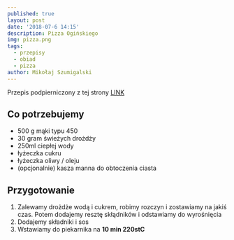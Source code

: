 ```yaml
---
published: true
layout: post
date: '2018-07-6 14:15'
description: Pizza Ogińskiego
img: pizza.png
tags:
  - przepisy
  - obiad
  - pizza
author: Mikołaj Szumigalski
---
```

Przepis podpierniczony z tej strony [LINK](https://www.youtube.com/watch?v=c7Zw7nm6jJg&t=) 

## Co potrzebujemy

* 500 g mąki typu 450
* 30 gram świeżych drożdży
* 250ml ciepłej wody
* łyżeczka cukru
* łyżeczka oliwy / oleju
* (opcjonalnie) kasza manna do obtoczenia ciasta

## Przygotowanie

1. Zalewamy drożdże wodą i cukrem, robimy rozczyn i zostawiamy na jakiś czas. Potem dodajemy resztę skłądników i odstawiamy do wyrośnięcia
2. Dodajemy składniki i sos
3. Wstawiamy do piekarnika na **10 min 220stC**
